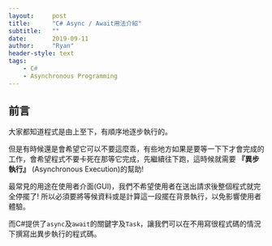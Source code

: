 ```yaml
---
layout:     post
title:      "C# Async / Await用法介紹"
subtitle:   ""
date:       2019-09-11
author:     "Ryan"
header-style: text
tags:
    - C#
    - Asynchronous Programming
---
```


## 前言
大家都知道程式是由上至下，有順序地逐步執行的。

但是有時候還是會希望它可以不要這麼乖，有些地方如果是要等一下下才會完成的工作，會希望程式不要卡死在那等它完成，先繼續往下跑，這時候就需要 **『異步執行』** (Asynchronous Execution)的幫助!

最常見的用途在使用者介面(GUI)，我們不希望使用者在送出請求後整個程式就完全停擺了! 所以必須要將等候資料或是計算這一段擺在背景執行，以免影響使用者體驗。


而C#提供了`async`及`await`的關鍵字及`Task`，讓我們可以在不用寫很程式碼的情況下撰寫出異步執行的程式碼。





